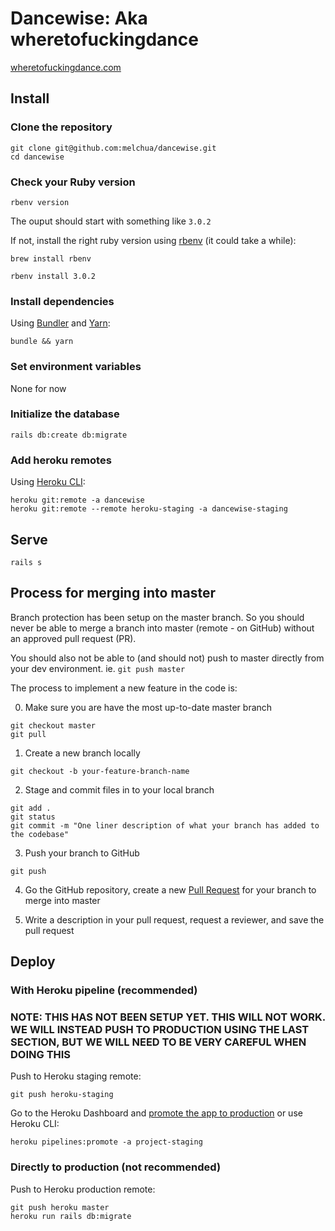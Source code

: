 # Dancewise: Aka wheretofuckingdance

[wheretofuckingdance.com](https://www.wheretofuckingdance.com/)

## Install

### Clone the repository

```shell
git clone git@github.com:melchua/dancewise.git
cd dancewise
```

### Check your Ruby version

```shell
rbenv version
```

The ouput should start with something like `3.0.2`

If not, install the right ruby version using [rbenv](https://github.com/rbenv/rbenv) (it could take a while):

```shell
brew install rbenv
```

```shell
rbenv install 3.0.2
```

### Install dependencies

Using [Bundler](https://github.com/bundler/bundler) and [Yarn](https://github.com/yarnpkg/yarn):

```shell
bundle && yarn
```

### Set environment variables

None for now

### Initialize the database

```shell
rails db:create db:migrate
```

### Add heroku remotes

Using [Heroku CLI](https://devcenter.heroku.com/articles/heroku-cli):

```shell
heroku git:remote -a dancewise
heroku git:remote --remote heroku-staging -a dancewise-staging
```

## Serve

```shell
rails s
```

## Process for merging into master

Branch protection has been setup on the master branch. So you should never be able to
merge a branch into master (remote - on GitHub) without an approved pull request (PR).

You should also not be able to (and should not) push to master directly from your dev environment.
ie. `git push master`

The process to implement a new feature in the code is:

0. Make sure you are have the most up-to-date master branch
```shell
git checkout master
git pull
```

1. Create a new branch locally

```shell
git checkout -b your-feature-branch-name
```

2. Stage and commit files in to your local branch

```shell
git add .
git status
git commit -m "One liner description of what your branch has added to the codebase"
```

3. Push your branch to GitHub

```shell
git push
```

4. Go the GitHub repository, create a new [Pull Request](https://github.com/melchua/dancewise/pulls) for your branch to merge into master

5. Write a description in your pull request, request a reviewer, and save the pull request

## Deploy

### With Heroku pipeline (recommended)

### NOTE: THIS HAS NOT BEEN SETUP YET. THIS WILL NOT WORK. WE WILL INSTEAD PUSH TO PRODUCTION USING THE LAST SECTION, BUT WE WILL NEED TO BE VERY CAREFUL WHEN DOING THIS

Push to Heroku staging remote:

```shell
git push heroku-staging
```

Go to the Heroku Dashboard and [promote the app to production](https://devcenter.heroku.com/articles/pipelines) or use Heroku CLI:

```shell
heroku pipelines:promote -a project-staging
```

### Directly to production (not recommended)

Push to Heroku production remote:

```shell
git push heroku master
heroku run rails db:migrate
```
